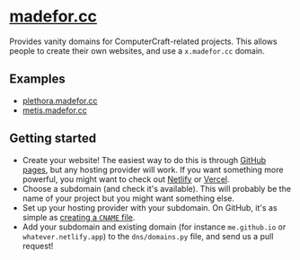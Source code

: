 # [madefor.cc]

Provides vanity domains for ComputerCraft-related projects. This allows people to create their own websites, and use
a `x.madefor.cc` domain.

## Examples

- [plethora.madefor.cc](https://plethora.madefor.cc "Plethora's documentation")
- [metis.madefor.cc](https://metis.madefor.cc "metis's documentation")

## Getting started

- Create your website! The easiest way to do this is through [GitHub pages][pages], but any hosting provider will work.
   If you want something more powerful, you might want to check out [Netlify] or [Vercel].
- Choose a subdomain (and check it's available). This will probably be the name of your project but you might want
   something else.
- Set up your hosting provider with your subdomain. On GitHub, it's as simple as [creating a `CNAME` file][cname].
- Add your subdomain and existing domain (for instance `me.github.io` or `whatever.netlify.app`) to the
   `dns/domains.py` file, and send us a pull request!

[madefor.cc]: https://madefor.cc
[pages]: https://pages.github.com/
[netlify]: https://www.netlify.com/
[vercel]: https://vercel.com/
[cname]: https://docs.github.com/en/free-pro-team@latest/github/working-with-github-pages/managing-a-custom-domain-for-your-github-pages-site#configuring-a-subdomain "Managing a custom domain for your GitHub pages site"
